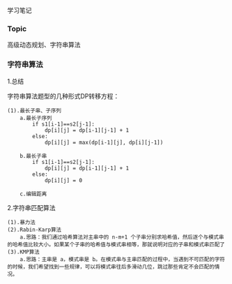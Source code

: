 学习笔记

### Topic 
高级动态规划、字符串算法

### 字符串算法

1.总结

字符串算法题型的几种形式DP转移方程：

    (1).最长子串、子序列
        a.最长子序列
            if s1[i-1]==s2[j-1]:
                dp[i][j] = dp[i-1][j-1] + 1
            else:
                dp[i][j] = max(dp[i-1][j], dp[i][j-1])

        b.最长子串
            if s1[i-1]==s2[j-1]:
                dp[i][j] = dp[i-1][j-1] + 1
            else:
                dp[i][j] = 0
                
        c.编辑距离
        
2.字符串匹配算法

    (1).暴力法
    (2).Rabin-Karp算法
        a.思路：我们通过哈希算法对主串中的 n-m+1 个子串分别求哈希值，然后逐个与模式串的哈希值比较大小。如果某个子串的哈希值与模式串相等，那就说明对应的子串和模式串匹配了
    (3).KMP算法
        a.思路：主串是 a，模式串是 b。在模式串与主串匹配的过程中，当遇到不可匹配的字符的时候，我们希望找到一些规律，可以将模式串往后多滑动几位，跳过那些肯定不会匹配的情况。
